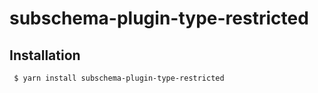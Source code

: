 subschema-plugin-type-restricted
===

## Installation
```sh
 $ yarn install subschema-plugin-type-restricted
```
